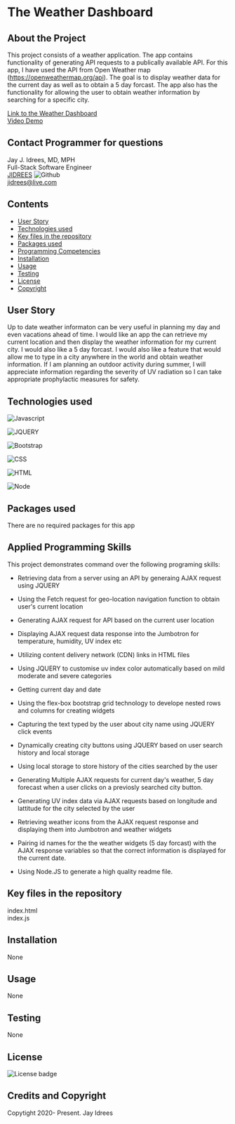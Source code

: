 # The Weather Dashboard

## About the Project
This project consists of a weather application. The app contains functionality of generating API requests to a publically available API. For this app, I have used the API from Open Weather map (https://openweathermap.org/api). The goal is to display weather data for the current day as well as to obtain a 5 day forcast. The app also has the functionality for allowing the user to obtain weather information by searching for a specific city.
 

[Link to the Weather Dashboard](https://jidrees.github.io/The-Weather-Dashboard-API-JQUERY/) <br />
[Video Demo](https://youtu.be/EtWswL3q2fw)<br />

## Contact Programmer for questions

Jay J. Idrees, MD, MPH<br />
Full-Stack Software Engineer<br />
[JIDREES](https://github.com/jidrees) ![Github](http://img.shields.io/badge/github-black?style=flat&logo=github)<br />
jidrees@live.com



## Contents

- [User Story](#user-story)
- [Technologies used](#technologies-used)
- [Key files in the repository](#key-files-in-the-repository)
- [Packages used](#packages-used)
- [Programming Competencies](#programming-competencies)
- [Installation](#installation)
- [Usage](#usage)
- [Testing](#testing)
- [License](#license)
- [Copyright](#copyright)


## User Story

Up to date weather informaton can be very useful in planning my day and even vacations ahead of time. I would like an app the can retrieve my current location and then display the weather information for my current city. I would also like a 5 day forcast. I would also like a feature that would allow me to type in a city anywhere in the world and obtain weather information. If I am planning an outdoor activity during summer, I will appreciate information regarding the severity of UV radiation so I can take appropriate prophylactic measures for safety.



## Technologies used

![Javascript](https://img.shields.io/badge/JavaScript-black?style=for-the-badge&logo=JavaScript)

![JQUERY](https://img.shields.io/badge/jquery-purple?style=for-the-badge&logo=jquery)

![Bootstrap](https://img.shields.io/badge/Bootstrap-blueviolet?style=for-the-badge&logo=bootstrap)

![CSS](https://img.shields.io/badge/css-darkgreen?style=for-the-badge&logo=css3)

![HTML](https://img.shields.io/badge/HTML-informational?style=for-the-badge&logo=html5)

![Node](https://img.shields.io/badge/Node-green?style=for-the-badge&logo=Node.js)

## Packages used

There are no required packages for this app

## Applied Programming Skills

This project demonstrates command over the following programing skills: 

- Retrieving data from a server using an API by generaing AJAX request using JQUERY

- Using the Fetch request for geo-location navigation function to obtain user's current location

- Generating AJAX request for API based on the current user location

- Displaying AJAX request data response into the Jumbotron for temperature, humidity, UV index etc

- Utilizing content delivery network (CDN) links in HTML files

- Using JQUERY to customise uv index color automatically based on mild moderate and severe categories

- Getting current day and date 

- Using the flex-box bootstrap grid technology to develope nested rows and columns for creating widgets

- Capturing the text typed by the user about city name using JQUERY click events

- Dynamically creating city buttons using JQUERY based on user search history and local storage

- Using local storage to store history of the cities searched by the user

- Generating Multiple AJAX requests for current day's weather, 5 day forecast when a user clicks on a previosly searched city button.   

- Generating UV index data via AJAX requests based on longitude and lattitude for the city selected by the user

- Retrieving weather icons from the AJAX request response and displaying them into Jumbotron and weather widgets

- Pairing id names for the the weather widgets (5 day forcast) with the AJAX response variables so that the correct information is displayed for the current date.

- Using Node.JS to generate a high quality readme file. 


## Key files in the repository

index.html <br />
index.js


## Installation

None

## Usage

None

## Testing

None

## License 

![License badge](https://img.shields.io/badge/license-MIT-blue.svg)


## Credits and Copyright 
Copytight 2020- Present. Jay Idrees


